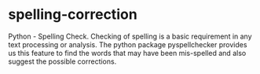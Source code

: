 # spelling-correction
Python - Spelling Check. Checking of spelling is a basic requirement in any text processing or analysis. The python package pyspellchecker provides us this feature to find the words that may have been mis-spelled and also suggest the possible corrections.
